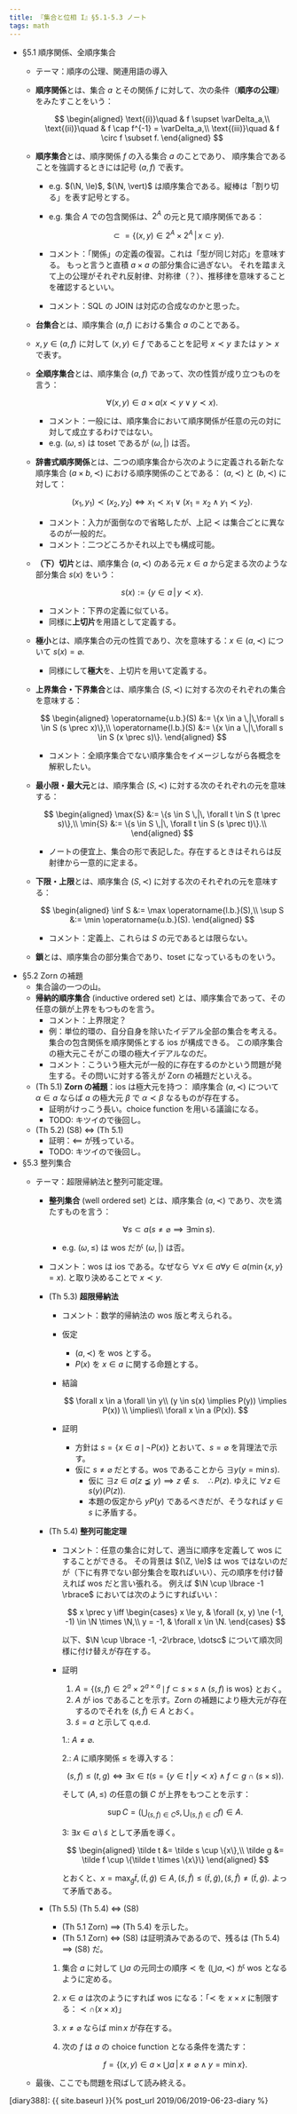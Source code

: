 ```yaml
---
title: 『集合と位相 I』§5.1-5.3 ノート
tags: math
---
```


* §5.1 順序関係、全順序集合
  * テーマ：順序の公理、関連用語の導入
  * **順序関係**とは、集合 $a$ とその関係 $f$ に対して、次の条件（**順序の公理**）をみたすことをいう：

    $$
    \begin{aligned}
    \text{(i)}\quad & f \supset \varDelta_a,\\
    \text{(ii)}\quad & f \cap f^{-1} = \varDelta_a,\\
    \text{(iii)}\quad & f \circ f \subset f.
    \end{aligned}
    $$

  * **順序集合**とは、順序関係 $f$ の入る集合 $a$ のことであり、
    順序集合であることを強調するときには記号 $(a, f)$ で表す。

    * e.g. $(\N, \le)$, $(\N, \vert)$ は順序集合である。縦棒は「割り切る」を表す記号とする。
    * e.g. 集合 $A$ での包含関係は、$2^A$ の元と見て順序関係である：

      $$
      \subset \:= \{(x, y) \in 2^A \times 2^A \,|\, x \subset y\}.
      $$

    * コメント：「関係」の定義の復習。これは「型が同じ対応」を意味する。
      もっと言うと直積 $a \times a$ の部分集合に過ぎない。
      それを踏まえて上の公理がそれぞれ反射律、対称律（？）、推移律を意味することを確認するといい。

    * コメント：SQL の JOIN は対応の合成なのかと思った。
  * **台集合**とは、順序集合 $(a, f)$ における集合 $a$ のことである。
  * $x, y \in (a, f)$ に対して $(x, y) \in f$ であることを記号 $x \prec y$ または $y \succ x$ で表す。
  * **全順序集合**とは、順序集合 $(a, f)$ であって、次の性質が成り立つものを言う：

    $$
    \forall (x, y) \in a \times a (x \prec y \lor y \prec x).
    $$

    * コメント：一般には、順序集合において順序関係が任意の元の対に対して成立するわけではない。
    * e.g. $(\omega, \le)$ は toset であるが $(\omega, \vert)$ は否。

  * **辞書式順序関係**とは、二つの順序集合から次のように定義される新たな順序集合 $(a \times b, \prec)$ における順序関係のことである：
    $(a, \prec)$ と $(b, \prec)$ に対して：

    $$
    (x_1, y_1) \prec (x_2, y_2) \iff x_1 \prec x_1 \lor (x_1 = x_2 \land y_1 \prec y_2).
    $$

    * コメント：入力が面倒なので省略したが、上記 $\prec$ は集合ごとに異なるのが一般的だ。
    * コメント：二つどころかそれ以上でも構成可能。
  * **（下）切片**とは、順序集合 $(a, \prec)$ のある元 $x \in a$ から定まる次のような部分集合 $s(x)$ をいう：

    $$
    s(x) := \{y \in a \,|\, y \prec x\}.
    $$

    * コメント：下界の定義に似ている。
    * 同様に**上切片**を用語として定義する。
  * **極小**とは、順序集合の元の性質であり、次を意味する：$x \in (a, \prec)$ について $s(x) = \varnothing.$
    * 同様にして**極大**を、上切片を用いて定義する。
  * **上界集合・下界集合**とは、順序集合 $(S, \prec)$ に対する次のそれぞれの集合を意味する：

    $$
    \begin{aligned}
    \operatorname{u.b.}(S) &:= \{x \in a \,|\,\forall s \in S (s \prec x)\},\\
    \operatorname{l.b.}(S) &:= \{x \in a \,|\,\forall s \in S (x \prec s)\}.
    \end{aligned}
    $$

    * コメント：全順序集合でない順序集合をイメージしながら各概念を解釈したい。
  * **最小限・最大元**とは、順序集合 $(S, \prec)$ に対する次のそれぞれの元を意味する：

    $$
    \begin{aligned}
    \max{S} &:= \{s \in S \,|\, \forall t \in S (t \prec s)\},\\
    \min{S} &:= \{s \in S \,|\, \forall t \in S (s \prec t)\}.\\
    \end{aligned}
    $$

    * ノートの便宜上、集合の形で表記した。存在するときはそれらは反射律から一意的に定まる。
  * **下限・上限**とは、順序集合 $(S, \prec)$ に対する次のそれぞれの元を意味する：

    $$
    \begin{aligned}
    \inf S &:= \max \operatorname{l.b.}(S),\\
    \sup S &:= \min \operatorname{u.b.}(S).
    \end{aligned}
    $$

    * コメント：定義上、これらは $S$ の元であるとは限らない。

  * **鎖**とは、順序集合の部分集合であり、toset になっているものをいう。
* §5.2 Zorn の補題
  * 集合論の一つの山。
  * **帰納的順序集合** (inductive ordered set) とは、順序集合であって、その任意の鎖が上界をもつものを言う。
    * コメント：上界限定？
    * 例：単位的環の、自分自身を除いたイデアル全部の集合を考える。集合の包含関係を順序関係とする ios が構成できる。
      この順序集合の極大元こそがこの環の極大イデアルなのだ。
    * コメント：こういう極大元が一般的に存在するのかという問題が発生する。その問いに対する答えが Zorn の補題だといえる。
  * (Th 5.1) **Zorn の補題**：ios は極大元を持つ：
    順序集合 $(a, \prec)$ について $\alpha \in a$ ならば $a$ の極大元 $\beta$ で $\alpha \prec \beta$ なるものが存在する。
    * 証明がけっこう長い。choice function を用いる議論になる。
    * TODO: キツイので後回し。
  * (Th 5.2) (S8) $\iff$ (Th 5.1)
    * 証明：$\impliedby$ が残っている。
    * TODO: キツイので後回し。
* §5.3 整列集合
  * テーマ：超限帰納法と整列可能定理。
    * **整列集合** (well ordered set) とは、順序集合 $(a, \prec)$ であり、次を満たすものを言う：

      $$
      \forall s \subset a(s \ne \varnothing \implies \exists \min s).
      $$

      * e.g. $(\omega, \le)$ は wos だが $(\omega, \vert)$ は否。
    * コメント：wos は ios である。なぜなら $\forall x \in a \forall y \in a (\min\lbrace x, y\rbrace = x).$ と取り決めることで $x \prec y.$
    * (Th 5.3) **超限帰納法**
      * コメント：数学的帰納法の wos 版と考えられる。
      * 仮定
        * $(a, \prec)$ を wos とする。
        * $P(x)$ を $x \in a$ に関する命題とする。
      * 結論

        $$
        \forall x \in a \forall \in y\\
          (y \in s(x) \implies P(y)) \implies P(x))
          \\
          \implies\\
          \forall x \in a (P(x)).
        $$

      * 証明
        * 方針は $s = \lbrace x \in a\,\mid\,\lnot P(x)\rbrace$ とおいて、$s = \varnothing$ を背理法で示す。
        * 仮に $s \ne \varnothing$ だとする。wos であることから $\exists y (y = \min s).$
          * 仮に $\exists z \in a (z \precneqq y) \implies z \notin s. \quad \therefore P(z).$ ゆえに $\forall z \in s(y) (P(z)).$
          * 本題の仮定から $y P(y)$ であるべきだが、そうなれば $y \in s$ に矛盾する。

    * (Th 5.4) **整列可能定理**
      * コメント：任意の集合に対して、適当に順序を定義して wos にすることができる。
        その背景は $(\Z, \le)$ は wos ではないのだが（下に有界でない部分集合を取ればいい）、元の順序を付け替えれば wos だと言い張れる。
        例えば $\N \cup \lbrace -1 \rbrace$ においては次のようにすればいい：

        $$
        x \prec y \iff \begin{cases}
        x \le y, & \forall (x, y) \ne (-1, -1) \in \N \times \N,\\
        y = -1, & \forall x \in \N.
        \end{cases}
        $$

        以下、$\N \cup \lbrace -1, -2\rbrace, \dotsc$ について順次同様に付け替えが存在する。
      * 証明
        1. $A = \lbrace (s, f) \in 2^a \times 2^{a\times a}\,\mid\,f \subset s \times s \land (s, f) \text{ is wos}\rbrace$ とおく。
        2. $A$ が ios であることを示す。Zorn の補題により極大元が存在するのでそれを $(\tilde s, \tilde f) \in A$ とおく。
        3. $\tilde s = a$ と示して q.e.d.

        1.: $A \ne \varnothing.$

        2.: $A$ に順序関係 $\le$ を導入する：

        $$
        (s, f) \le (t, g) \iff
        \exists x \in t (s = \{y \in t\,|\, y \prec x\} \land
        f \subset g \cap (s \times s)).
        $$

        そして $(A, \le)$ の任意の鎖 $C$ が上界をもつことを示す：

        $$
        \sup C = \left(\bigcup_{(s, f) \in C}s,\bigcup_{(s, f) \in C}f\right) \in A.
        $$

        3: $\exists x \in a\setminus\tilde s$ として矛盾を導く。

        $$
        \begin{aligned}
        \tilde t &= \tilde s \cup \{x\},\\
        \tilde g &= \tilde f \cup \{\tilde t \times \{x\}\}
        \end{aligned}
        $$

        とおくと、$\displaystyle x = \max_{\tilde g} \tilde t, (\tilde t, \tilde g) \in A, (\tilde s, \tilde f) \le (\tilde t, \tilde g), (\tilde s, \tilde f) \ne (\tilde t, \tilde g).$
        よって矛盾である。
    * (Th 5.5) (Th 5.4) $\iff$ (S8)
      * (Th 5.1 Zorn) $\implies$ (Th 5.4) を示した。
      * (Th 5.1 Zorn) $\iff$ (S8) は証明済みであるので、残るは (Th 5.4) $\implies$ (S8) だ。

      1. 集合 $a$ に対して $\bigcup a$ の元同士の順序 $\prec$ を $(\bigcup a, \prec)$ が wos となるように定める。
      2. $x \in a$ は次のようにすれば wos になる：「$\prec$ を $x \times x$ に制限する：$\prec \cap (x \times x)$」
      3. $x \ne \varnothing$ ならば $\min x$ が存在する。
      4. 次の $f$ は $a$ の choice function となる条件を満たす：

         $$
         f = \{(x, y) \in a \times \bigcup a\,|\, x \ne \varnothing \land y = \min x\}.
         $$

  * 最後、ここでも問題を飛ばして読み終える。

[diary388]: {{ site.baseurl }}{% post_url 2019/06/2019-06-23-diary %}
